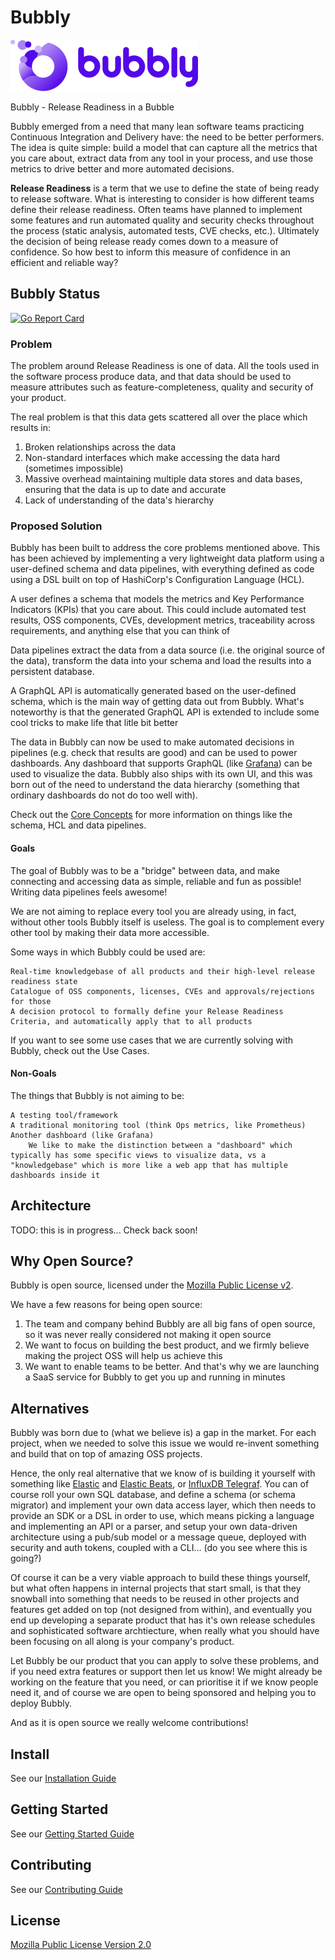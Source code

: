 
# Bubbly

![bubbly-logo](/docs/static/img/bubbly-blue-wide.png)

Bubbly - Release Readiness in a Bubble

Bubbly emerged from a need that many lean software teams practicing Continuous Integration and Delivery have: the need to be better performers. The idea is quite simple: build a model that can capture all the metrics that you care about, extract data from any tool in your process, and use those metrics to drive better and more automated decisions.

**Release Readiness** is a term that we use to define the state of being ready to release software. What is interesting to consider is how different teams define their release readiness. Often teams have planned to implement some features and run automated quality and security checks throughout the process (static analysis, automated tests, CVE checks, etc.). Ultimately the decision of being release ready comes down to a measure of confidence. So how best to inform this measure of confidence in an efficient and reliable way?

## Bubbly Status

[![Go Report Card](https://goreportcard.com/badge/github.com/valocode/bubbly)](https://goreportcard.com/report/github.com/valocode/bubbly)

### Problem

The problem around Release Readiness is one of data. All the tools used in the software process produce data, and that data should be used to measure attributes such as feature-completeness, quality and security of your product.

The real problem is that this data gets scattered all over the place which results in:

1. Broken relationships across the data
2. Non-standard interfaces which make accessing the data hard (sometimes impossible)
3. Massive overhead maintaining multiple data stores and data bases, ensuring that the data is up to date and accurate
4. Lack of understanding of the data's hierarchy

### Proposed Solution

Bubbly has been built to address the core problems mentioned above. This has been achieved by implementing a very lightweight data platform using a user-defined schema and data pipelines, with everything defined as code using a DSL built on top of HashiCorp's Configuration Language (HCL).

A user defines a schema that models the metrics and Key Performance Indicators (KPIs) that you care about. This could include automated test results, OSS components, CVEs, development metrics, traceability across requirements, and anything else that you can think of

Data pipelines extract the data from a data source (i.e. the original source of the data), transform the data into your schema and load the results into a persistent database.

A GraphQL API is automatically generated based on the user-defined schema, which is the main way of getting data out from Bubbly. What's noteworthy is that the generated GraphQL API is extended to include some cool tricks to make life that litle bit better

The data in Bubbly can now be used to make automated decisions in pipelines (e.g. check that results are good) and can be used to power dashboards. Any dashboard that supports GraphQL (like [Grafana](https://grafana.com/grafana/)) can be used to visualize the data. Bubbly also ships with its own UI, and this was born out of the need to understand the data hierarchy (something that ordinary dashboards do not do too well with).

Check out the [Core Concepts](https://docs.bubbly.dev/introduction/core-concepts) for more information on things like the schema, HCL and data pipelines.

#### Goals

The goal of Bubbly was to be a "bridge" between data, and make connecting and accessing data as simple, reliable and fun as possible! Writing data pipelines feels awesome!

We are not aiming to replace every tool you are already using, in fact, without other tools Bubbly itself is useless. The goal is to complement every other tool by making their data more accessible.

Some ways in which Bubbly could be used are:

    Real-time knowledgebase of all products and their high-level release readiness state
    Catalogue of OSS components, licenses, CVEs and approvals/rejections for those
    A decision protocol to formally define your Release Readiness Criteria, and automatically apply that to all products

If you want to see some use cases that we are currently solving with Bubbly, check out the Use Cases.

#### Non-Goals

The things that Bubbly is not aiming to be:

    A testing tool/framework
    A traditional monitoring tool (think Ops metrics, like Prometheus)
    Another dashboard (like Grafana)
        We like to make the distinction between a "dashboard" which typically has some specific views to visualize data, vs a "knowledgebase" which is more like a web app that has multiple dashboards inside it

## Architecture

TODO: this is in progress... Check back soon!

## Why Open Source?

Bubbly is open source, licensed under the [Mozilla Public License v2](https://www.mozilla.org/en-US/MPL/2.0/).

We have a few reasons for being open source:

1. The team and company behind Bubbly are all big fans of open source, so it was never really considered not making it open source
2. We want to focus on building the best product, and we firmly believe making the project OSS will help us achieve this
3. We want to enable teams to be better. And that's why we are launching a SaaS service for Bubbly to get you up and running in minutes

## Alternatives

Bubbly was born due to (what we believe is) a gap in the market.
For each project, when we needed to solve this issue we would re-invent something and build that on top of amazing OSS projects.

Hence, the only real alternative that we know of is building it yourself with something like [Elastic](https://www.elastic.co/) and [Elastic Beats](https://www.elastic.co/beats/), or [InfluxDB Telegraf](https://www.influxdata.com/time-series-platform/telegraf/).
You can of course roll your own SQL database, and define a schema (or schema migrator) and implement your own data access layer, which then needs to provide an SDK or a DSL in order to use, which means picking a language and implementing an API or a parser, and setup your own data-driven architecture using a pub/sub model or a message queue, deployed with security and auth tokens, coupled with a CLI... (do you see where this is going?)

Of course it can be a very viable approach to build these things yourself, but what often happens in internal projects that start small, is that they snowball into something that needs to be reused in other projects and features get added on top (not designed from within), and eventually you end up developing a separate product that has it's own release schedules and sophisticated software archtiecture, when really what you should have been focusing on all along is your company's product.

Let Bubbly be our product that you can apply to solve these problems, and if you need extra features or support then let us know!
We might already be working on the feature that you need, or can prioritise it if we know people need it, and of course we are open to being sponsored and helping you to deploy Bubbly.

And as it is open source we really welcome contributions!

## Install

See our [Installation Guide](https://docs.bubbly.dev/getting-started/getting-started#installation)

## Getting Started

See our [Getting Started Guide](https://docs.bubbly.dev/getting-started/getting-started)

## Contributing

See our [Contributing Guide](./docs/docs/contributing/contributing.md)

## License

[Mozilla Public License Version 2.0](https://www.mozilla.org/en-US/MPL/)

